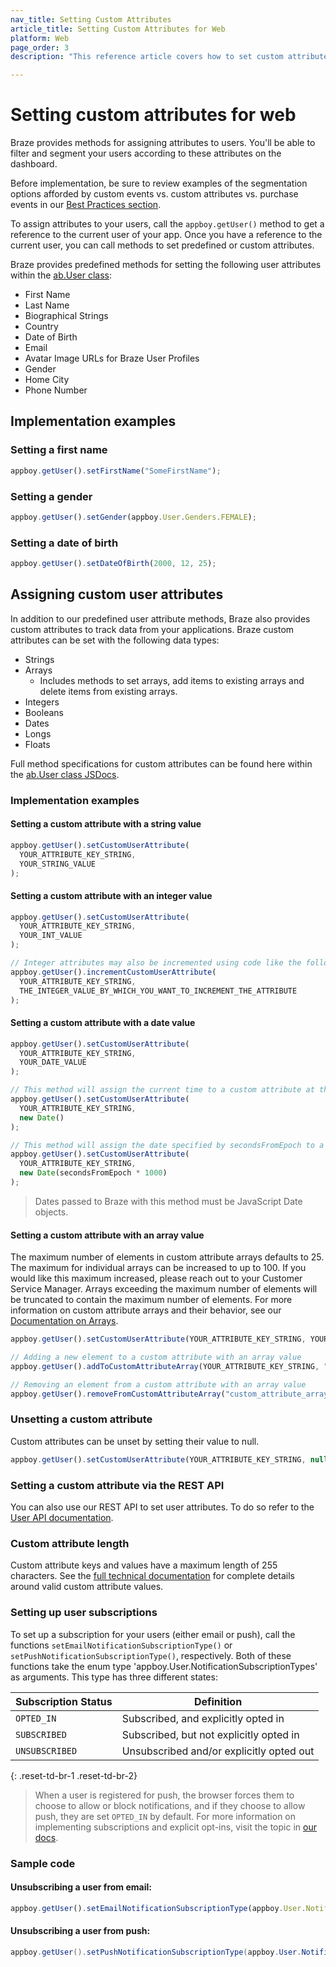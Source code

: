 ```yaml
---
nav_title: Setting Custom Attributes
article_title: Setting Custom Attributes for Web
platform: Web
page_order: 3
description: "This reference article covers how to set custom attributes via the Braze Web SDK."

---
```


# Setting custom attributes for web

Braze provides methods for assigning attributes to users. You'll be able to filter and segment your users according to these attributes on the dashboard.

Before implementation, be sure to review examples of the segmentation options afforded by custom events vs. custom attributes vs. purchase events in our [Best Practices section][7].

To assign attributes to your users, call the `appboy.getUser()` method to get a reference to the current user of your app. Once you have a reference to the current user, you can call methods to set predefined or custom attributes.

Braze provides predefined methods for setting the following user attributes within the [ab.User class][1]:

- First Name
- Last Name
- Biographical Strings
- Country
- Date of Birth
- Email
- Avatar Image URLs for Braze User Profiles
- Gender
- Home City
- Phone Number

## Implementation examples

### Setting a first name

```javascript
appboy.getUser().setFirstName("SomeFirstName");
```

### Setting a gender

```javascript
appboy.getUser().setGender(appboy.User.Genders.FEMALE);
```

### Setting a date of birth

```javascript
appboy.getUser().setDateOfBirth(2000, 12, 25);
```

## Assigning custom user attributes

In addition to our predefined user attribute methods, Braze also provides custom attributes to track data from your applications. Braze custom attributes can be set with the following data types:

- Strings
- Arrays
  - Includes methods to set arrays, add items to existing arrays and delete items from existing arrays.
- Integers
- Booleans
- Dates
- Longs
- Floats

Full method specifications for custom attributes can be found here within the [ab.User class JSDocs][1].

### Implementation examples

#### Setting a custom attribute with a string value
```javascript
appboy.getUser().setCustomUserAttribute(
  YOUR_ATTRIBUTE_KEY_STRING,
  YOUR_STRING_VALUE
);
```

#### Setting a custom attribute with an integer value
```javascript
appboy.getUser().setCustomUserAttribute(
  YOUR_ATTRIBUTE_KEY_STRING,
  YOUR_INT_VALUE
);

// Integer attributes may also be incremented using code like the following
appboy.getUser().incrementCustomUserAttribute(
  YOUR_ATTRIBUTE_KEY_STRING,
  THE_INTEGER_VALUE_BY_WHICH_YOU_WANT_TO_INCREMENT_THE_ATTRIBUTE
);
```

#### Setting a custom attribute with a date value
```javascript
appboy.getUser().setCustomUserAttribute(
  YOUR_ATTRIBUTE_KEY_STRING,
  YOUR_DATE_VALUE
);

// This method will assign the current time to a custom attribute at the time the method is called
appboy.getUser().setCustomUserAttribute(
  YOUR_ATTRIBUTE_KEY_STRING,
  new Date()
);

// This method will assign the date specified by secondsFromEpoch to a custom attribute
appboy.getUser().setCustomUserAttribute(
  YOUR_ATTRIBUTE_KEY_STRING,
  new Date(secondsFromEpoch * 1000)
);
```
>  Dates passed to Braze with this method must be JavaScript Date objects.

#### Setting a custom attribute with an array value
The maximum number of elements in custom attribute arrays defaults to 25. The maximum for individual arrays can be increased to up to 100. If you would like this maximum increased, please reach out to your Customer Service Manager. Arrays exceeding the maximum number of elements will be truncated to contain the maximum number of elements. For more information on custom attribute arrays and their behavior, see our [Documentation on Arrays][6].

```javascript
appboy.getUser().setCustomUserAttribute(YOUR_ATTRIBUTE_KEY_STRING, YOUR_ARRAY_OF_STRINGS);

// Adding a new element to a custom attribute with an array value
appboy.getUser().addToCustomAttributeArray(YOUR_ATTRIBUTE_KEY_STRING, "new string");

// Removing an element from a custom attribute with an array value
appboy.getUser().removeFromCustomAttributeArray("custom_attribute_array_test", "value to be removed");
```

### Unsetting a custom attribute

Custom attributes can be unset by setting their value to null.

```javascript
appboy.getUser().setCustomUserAttribute(YOUR_ATTRIBUTE_KEY_STRING, null);
```

### Setting a custom attribute via the REST API

You can also use our REST API to set user attributes. To do so refer to the [User API documentation][4].

### Custom attribute length

Custom attribute keys and values have a maximum length of 255 characters. See the [full technical documentation][1] for complete details around valid custom attribute values.

### Setting up user subscriptions

To set up a subscription for your users (either email or push), call the functions `setEmailNotificationSubscriptionType()`  or `setPushNotificationSubscriptionType()`, respectively. Both of these functions take the enum type 'appboy.User.NotificationSubscriptionTypes' as arguments. This type has three different states:

| Subscription Status | Definition |
| ------------------- | ---------- |
| `OPTED_IN` | Subscribed, and explicitly opted in |
| `SUBSCRIBED` | Subscribed, but not explicitly opted in |
| `UNSUBSCRIBED` | Unsubscribed and/or explicitly opted out |
{: .reset-td-br-1 .reset-td-br-2}

>  When a user is registered for push, the browser forces them to choose to allow or block notifications, and if they choose to allow push, they are set `OPTED_IN` by default. For more information on implementing subscriptions and explicit opt-ins, visit the topic in [our docs][10].

### Sample code

#### Unsubscribing a user from email:
```javascript
appboy.getUser().setEmailNotificationSubscriptionType(appboy.User.NotificationSubscriptionTypes.UNSUBSCRIBED);
```

#### Unsubscribing a user from push:
```java
appboy.getUser().setPushNotificationSubscriptionType(appboy.User.NotificationSubscriptionTypes.UNSUBSCRIBED);
```

[1]: https://js.appboycdn.com/web-sdk/latest/doc/ab.User.html "ab.User"
[4]: {{site.baseurl}}/developer_guide/rest_api/user_data/#user-data
[6]: {{site.baseurl}}/developer_guide/platform_wide/analytics_overview/#arrays
[7]: {{site.baseurl}}/developer_guide/platform_wide/analytics_overview/#user-data-collection
[10]: {{site.baseurl}}/user_guide/message_building_by_channel/email/managing_user_subscriptions/#managing-user-subscriptions
